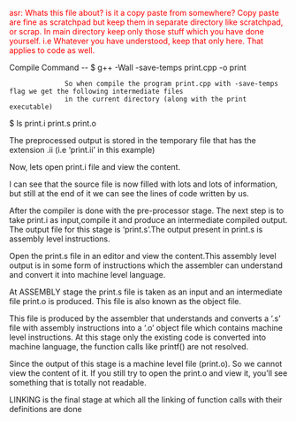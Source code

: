 <font color="red"> asr: Whats this file about? is it a copy paste from somewhere? Copy paste are fine as scratchpad but keep them in separate directory like scratchpad, or scrap. In main directory keep only those stuff which you have done yourself. i.e Whatever you have understood, keep that only here. That applies to code as well.
</font>

Compile Command --
                  $ g++ -Wall -save-temps print.cpp -o print
                  
                  So when compile the program print.cpp with -save-temps flag we get the following intermediate files
                  in the current directory (along with the print executable)
                  
$ ls
print.i
print.s
print.o

The preprocessed output is stored in the temporary file that has the extension .ii (i.e ‘print.ii’ in this example)

Now, lets open print.i file and view the content.

I can see that the source file is now filled with lots and lots of information, 
but still at the end of it we can see the lines of code written by us.



After the compiler is done with the pre-processor stage. The next step is to take print.i as input,compile it and produce 
an intermediate compiled output. The output file for this stage is ‘print.s’.The output present in print.s is assembly level
instructions.

Open the print.s file in an editor and view the content.This assembly level output is in some form of 
instructions which the assembler can understand and convert it into machine level language.

At ASSEMBLY stage the print.s file is taken as an input and an intermediate file print.o is produced.
This file is also known as the object file.

This file is produced by the assembler that understands and converts a ‘.s’ file with assembly instructions into a ‘.o’ 
object file which contains machine level instructions. At this stage only the
existing code is converted into machine language, the function calls like printf() are not resolved.

Since the output of this stage is a machine level file (print.o). So we cannot view the content of it.
If you still try to open the print.o and view it, you’ll see something that is totally not readable.


LINKING is the final stage at which all the linking of function calls with their definitions are done















